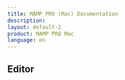```yaml
---
title: MAMP PRO (Mac) Documentation
description: 
layout: default-2
product: MAMP PRO Mac
language: en
---
```


## Editor
